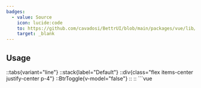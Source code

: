 ```yaml
---
badges:
  - value: Source
    icon: lucide:code
    to: https://github.com/cavadosi/BettrUI/blob/main/packages/vue/lib/Toggle/Toggle.vue
    target: _blank
---
```


## Usage

::tabs{variant="line"}
  ::stack{label="Default"}
    ::div{class="flex items-center justify-center p-4"}
    ::BtrToggle{v-model="false"}
    ::
    ::
    ```vue
    <script setup>
    import { ref } from 'vue'

    const enabled = ref(false)
    </script>

    <template>
      <Toggle v-model="enabled" />
    </template>
    ```
  ::
  
  ::stack{label="With Icons"}
    ::div{class="flex items-center justify-center p-4"}
    ::BtrToggle{v-model="enabled" activeIcon="Sun" inactiveIcon="Moon"}
    ::
    ::
    ```vue
    <script setup>
    import { ref } from 'vue'

    const enabled = ref(false)
    </script>

    <template>
      <Toggle 
        :modelValue="enabled"
        v-model="enabled"
        activeIcon="Sun"
        inactiveIcon="Moon" 
      />
    </template>
    ```
  ::

  ::stack{label="With Label"}
    ::div{class="flex items-center justify-center p-4"}
    ::BtrToggle{v-model="enabled" label="Enable notifications" description="Receive updates and alerts"}
    ::
    ::
    ```vue
    <script setup>
    import { ref } from 'vue'

    const enabled = ref(false)
    </script>

    <template>
      <Toggle 
        :modelValue="enabled" 
        v-model="enabled" 
        label="Enable notifications" 
        description="Receive updates and alerts" 
      />
    </template>
    ```
  ::
  
  ::stack{label="Disabled"}
    ::div{class="flex items-center justify-center p-4"}
    ::BtrToggle{v-model="enabled" disabled}
    ::
    ::
    ```vue
    <script setup>
    import { ref } from 'vue'

    const enabled = ref(false)
    </script>

    <template>
      <Toggle 
        :modelValue="enabled" 
        v-model="enabled" 
        disabled
      />
    </template>
    ```
  ::
::


## Props

::field-group
  :field{
    name="modelValue"
    type="boolean"
    required=true
  }[Controls whether the toggle is active or not.]

  :field{
    name="label"
    type="string"
  }[Label text displayed next to the toggle.]

  :field{
    name="description"
    type="string"
  }[Optional description shown below the label.]

  :field{
    name="disabled"
    type="boolean"
    default-value="false"
  }[Disables the toggle when set to true.]

  :field{
    name="activeIcon"
    type="string"
  }[Name of the icon displayed when toggle is active.]

  :field{
    name="inactiveIcon"
    type="string"
  }[Name of the icon displayed when toggle is inactive.]

  :field{
    name="class"
    type="string"
  }[Additional classes to customize the appearance of the toggle.]
::
